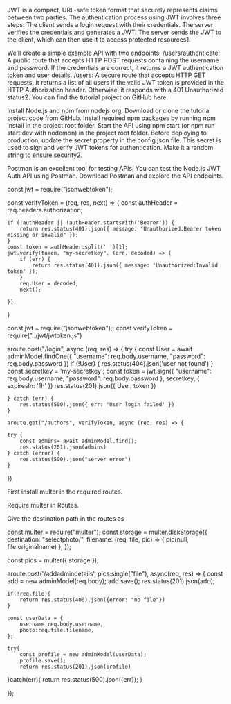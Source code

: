 <!-- What is JWT Authentication? -->
JWT is a compact, URL-safe token format that securely represents claims between two parties.
The authentication process using JWT involves three steps:
The client sends a login request with their credentials.
The server verifies the credentials and generates a JWT.
The server sends the JWT to the client, which can then use it to access protected resources1.


<!-- Example API with JWT Authentication: -->

We’ll create a simple example API with two endpoints:
/users/authenticate: A public route that accepts HTTP POST requests containing the username and password. If the credentials are correct, it returns a JWT authentication token and user details.
/users: A secure route that accepts HTTP GET requests. It returns a list of all users if the valid JWT token is provided in the HTTP Authorization header. Otherwise, it responds with a 401 Unauthorized status2.
You can find the tutorial project on GitHub here.

<!-- Steps to Implement JWT Authentication: -->

Install Node.js and npm from nodejs.org.
Download or clone the tutorial project code from GitHub.
Install required npm packages by running npm install in the project root folder.
Start the API using npm start (or npm run start:dev with nodemon) in the project root folder.
Before deploying to production, update the secret property in the config.json file. This secret is used to sign and verify JWT tokens for authentication. Make it a random string to ensure security2.

<!-- Testing with Postman: -->

Postman is an excellent tool for testing APIs.
You can test the Node.js JWT Auth API using Postman.
Download Postman and explore the API endpoints.

<!-- create jwt file -->

const jwt = require("jsonwebtoken");

const verifyToken = (req, res, next) => {
    const authHeader = req.headers.authorization;

    if (!authHeader || !authHeader.startsWith('Bearer')) {
        return res.status(401).json({ message: "Unauthorized:Bearer token missing or invalid" });
    }
    const token = authHeader.split(' ')[1];
    jwt.verify(token, "my-secretkey", (err, decoded) => {
        if (err) {
            return res.status(401).json({ message: 'Unauthorized:Invalid token' });
        }
        req.User = decoded;
        next();

    });
}


<!-- require in routes -->
const jwt = require("jsonwebtoken");;
const verifyToken = require("../jwt/jwtoken.js")

<!-- postMethod in jwt -->
aroute.post("/login", async (req, res) => {
    try {
        const User = await
            adminModel.findOne({ "username": req.body.username, "password": req.body.password })
        if (!User) {
            res.status(404).json('user not found')
        }
        const secretkey = 'my-secretkey';
        const token = jwt.sign({ "username": req.body.username, "password": req.body.password }, secretkey, { expiresIn: '1h' })
        res.status(201).json({ User, token })

    } catch (err) {
        res.status(500).json({ err: 'User login failed' })
    }

<!-- getMethod in jwt -->

    aroute.get("/authors", verifyToken, async (req, res) => {

    try {
        const admins= await adminModel.find();
        res.status(201).json(admins)
    } catch (error) {
        res.status(500).json("server error")
    }
  
})




<!-- How to install Multer/fileuploadmethod -->

First install multer in the required routes.
 
 Require multer in Routes.

 Give the destination path in the routes as

   const multer = require("multer");
   const storage = multer.diskStorage({
    destination: "selectphoto/",
    filename: (req, file, pic) => { pic(null, file.originalname) },
});

const pics = multer({ storage });

aroute.post('/addadmindetails', pics.single("file"), async(req, res) => {
    const add = new adminModel(req.body);
    add.save();
    res.status(201).json(add);

    if(!req.file){
        return res.status(400).json({error: "no file"})
    }

    const userData = {
        username:req.body.username,
        photo:req.file.filename,
    };

    try{
        const profile = new adminModel(userData);
        profile.save();
        return res.status(201).json(profile)
}catch(err){
    return res.status(500).json({err});
}

});


